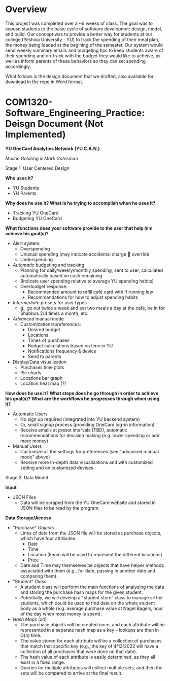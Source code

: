 # Overview
This project was completed over a ~6 weeks of class. The goal was to expose students to the basic cycle of software developmet: design, model, and build. Our concept was to provide a better way for students at our college (Yeshiva University - YU) to track the spending of their meal plan, the money being loaded at the begining of the semester. Our system would send weekly summary emails and budgeting tips to keep students aware of their spending and on-track with the budget they would like to acheive, as well as inform parents of these behaviors so they can set spending accordingly. 

What follows is the design document that we drafted, also available for download in the repo in Word format.

# COM1320-Software_Engineering_Practice: Deisgn Document (Not Implemented)

**YU OneCard Analytics Network (YU C.A.N.)**

_Moshe Goldring & Mark Gotesman_

Stage 1: User Centered Design

**Who uses it?**

- YU Students
- YU Parents

**Why does he use it? What is he trying to accomplish when he uses it?**

- Tracking YU OneCard
- Budgeting YU OneCard

**What functions does your software provide to the user that help him achieve his goal(s)?**

- Alert system:
  - Overspending
  - Unusual spending (may indicate accidental charge  override
  - Underspending
- _Automatic_ budgeting and tracking
  - Planning for daily/weekly/monthly spending, sent to user, calculated automatically based on cash remaining
  - (Indicate user spending relative to average YU spending habits)
  - Overbudget response:
    - Recommended amount to refill café card with if running low
    - Recommendations for how to adjust spending habits
- _Intermediate_ presets for user types
  - g., go out twice a week and eat two meals a day at the café, be in for Shabbos 2/4 times a month, etc.
- _Advanced_ manual mode
  - Customizations/preferences:
    - Desired budget
    - Locations
    - Times of purchases
    - Budget calculations based on time in YU
    - Notifications frequency & device
    - Send to parents
- Display/Data visualization
  - Purchases time plots
  - Pie charts
  - Locations bar graph
  - Location heat map (?)

**How does he use it? What steps does he go through in order to achieve his goal(s)? What are the workflows he progresses through when using it?**

- Automatic Users
  - No sign up required (integrated into YU backend system)
  - Or, small signup process (providing OneCard log-in information)
  - Receive emails at preset intervals (TBD), automatic recommendations for decision making (e.g. lower spending or add more money)
- Manual Users
  - Customize all the settings for preferences (see "advanced manual mode" above)
  - Receive more in-depth data visualizations and with customized setting and on customized devices

Stage 2: Data Model

**Input**

- JSON Files
  - Data will be scraped from the YU OneCard website and stored in JSON files to be read by the program.

**Data Storage/Access**

- "Purchase" _Objects_
  - Lines of data from the JSON file will be stored as purchase objects, which have four attributes:
    - Date
    - Time
    - Location (Enum will be used to represent the different locations)
    - Price
  - Date and Time may themselves be objects that have helper methods associated with them (e.g., for date, passing in another date and comparing them).
- "Student" _Class_
  - A student class will perform the main functions of analyzing the data and storing the purchase hash maps for the given student.
  - Potentially, we will develop a "student store" class to manage all the students, which could be used to find data on the whole student body as a whole (e.g. average purchase value at Nagel Bagels, hour of the day when most money is spent).
- _Hash Maps_ (x4)
  - The purchase objects will be created once, and each attribute will be represented in a separate hash map as a key – lookups are then in O(n) time.
  - The value stored for each attribute will be a collection of purchases that match that specific key (e.g., the key of 4/12/2022 will have a collection of all purchases that were done on that date).
  - The hash value of each attribute is easily determined, as they all exist in a fixed range.
  - Queries for multiple attributes will collect multiple sets, and then the sets will be compared to arrive at the final result.
